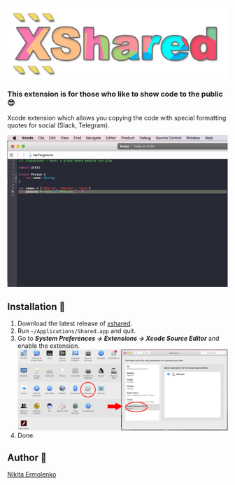 <p align="center">
  <img src="img/logo.jpg" alt="XShared"/>
</p>

### This extension is for those who like to show code to the public :sunglasses:

Xcode extension which allows you copying the code with special formatting quotes for social (Slack, Telegram).

![demo](img/tutorial.gif)

## Installation 🚀

1. Download the latest release of [xshared](https://github.com/Otbivnoe/XShared/releases/tag/1.1.0).
2. Run `~/Applications/Shared.app` and quit.
3. Go to ***System Preferences -> Extensions -> Xcode Source Editor*** and enable the extension.
![](img/Settings.jpg)
4. Done.

## Author :muscle:

[Nikita Ermolenko](https://github.com/Otbivnoe) 
